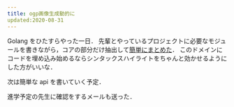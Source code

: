 ```yaml
---
title: ogp画像生成動的に
updated:2020-08-31
---
```


Golang をひたすらやった一日．
先輩とやっているプロジェクトに必要なモジュールを書きながら，コアの部分だけ抽出して[簡単にまとめた](https://sotaro.io/ja/googp-ja)．
このドメインにコードを埋め込み始めるならシンタックスハイライトをちゃんと効かせるようにした方がいいな．

次は簡単な api を書いていく予定．

進学予定の先生に確認をするメールも送った．

